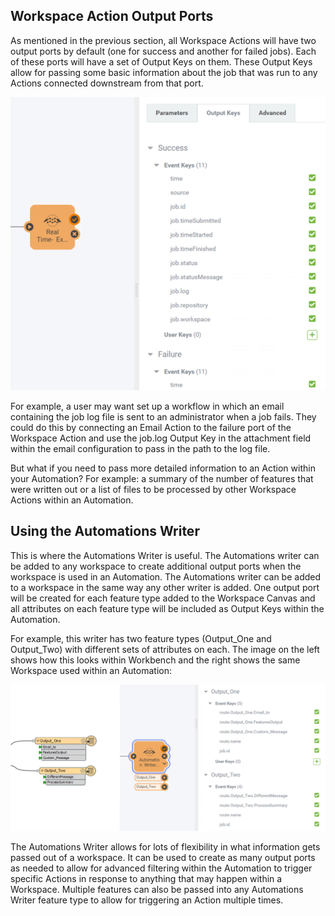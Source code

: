 ## Workspace Action Output Ports ##

As mentioned in the previous section, all Workspace Actions will have two output ports by default (one for success and another for failed jobs). Each of these ports will have a set of Output Keys on them. These Output Keys allow for passing some basic information about the job that was run to any Actions connected downstream from that port.

![](./Images/Img4.014.WorkspaceDefaultOutputPort.png)

For example, a user may want set up a workflow in which an email containing the job log file is sent to an administrator when a job fails. They could do this by connecting an Email Action to the failure port of the Workspace Action and use the job.log Output Key in the attachment field within the email configuration to pass in the path to the log file.

But what if you need to pass more detailed information to an Action within your Automation? For example: a summary of the number of features that were written out or a list of files to be processed by other Workspace Actions within an Automation.

## Using the Automations Writer ##

This is where the Automations Writer is useful. The Automations writer can be added to any workspace to create additional output ports when the workspace is used in an Automation. The Automations writer can be added to a workspace in the same way any other writer is added. One output port will be created for each feature type added to the Workspace Canvas and all attributes on each feature type will be included as Output Keys within the Automation.

For example, this writer has two feature types (Output_One and Output_Two) with different sets of attributes on each. The image on the left shows how this looks within Workbench and the right shows the same Workspace used within an Automation:

![](./Images/Img4.038.AutomationsWriter.png)

The Automations Writer allows for lots of flexibility in what information gets passed out of a workspace. It can be used to create as many output ports as needed to allow for advanced filtering within the Automation to trigger specific Actions in response to anything that may happen within a Workspace. Multiple features can also be passed into any Automations Writer feature type to allow for triggering an Action multiple times. 
